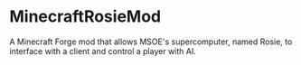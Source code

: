 # MinecraftRosieMod
A Minecraft Forge mod that allows MSOE's supercomputer, named Rosie, to interface with a client and control a player with AI.
